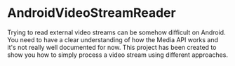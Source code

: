 # AndroidVideoStreamReader
Trying to read external video streams can be somehow difficult on Android. You need to have a clear understanding of how the Media API works and it's not really well documented for now. This project has been created to show you how to simply process a video stream using different approaches.
